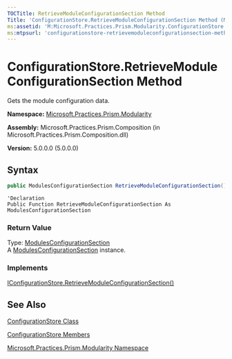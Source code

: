 ```yaml
---
TOCTitle: RetrieveModuleConfigurationSection Method
Title: 'ConfigurationStore.RetrieveModuleConfigurationSection Method (Microsoft.Practices.Prism.Modularity)'
ms:assetid: 'M:Microsoft.Practices.Prism.Modularity.ConfigurationStore.RetrieveModuleConfigurationSection'
ms:mtpsurl: 'configurationstore-retrievemoduleconfigurationsection-method-mspp-modularity.md'
---
```


# ConfigurationStore.RetrieveModuleConfigurationSection Method

Gets the module configuration data.

**Namespace:** [Microsoft.Practices.Prism.Modularity](mspp-modularity-namespace.md)

**Assembly:** Microsoft.Practices.Prism.Composition (in Microsoft.Practices.Prism.Composition.dll)

**Version:** 5.0.0.0 (5.0.0.0)

## Syntax

```C#
public ModulesConfigurationSection RetrieveModuleConfigurationSection()
```

```VB
'Declaration
Public Function RetrieveModuleConfigurationSection As ModulesConfigurationSection
```

### Return Value

Type: [ModulesConfigurationSection](modulesconfigurationsection-class-mspp-modularity.md)<br/>
A [ModulesConfigurationSection](modulesconfigurationsection-class-mspp-modularity.md) instance.

### Implements

[IConfigurationStore.RetrieveModuleConfigurationSection()](iconfigurationstore-retrievemoduleconfigurationsection-method-mspp-modularity.md)

## See Also

[ConfigurationStore Class](configurationstore-class-mspp-modularity.md)

[ConfigurationStore Members](configurationstore-members-mspp-modularity.md)

[Microsoft.Practices.Prism.Modularity Namespace](mspp-modularity-namespace.md)